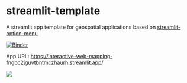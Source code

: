 # streamlit-template

A streamlit app template for geospatial applications based on [streamlit-option-menu](https://github.com/desmond-lartey/Interactive-Web-Mapping).

[![Binder](https://mybinder.org/badge_logo.svg)](https://interactive-web-mapping-rcvdljsrsmapzxucpzw59m.streamlit.app/)

App URL: <https://interactive-web-mapping-fngbc2jguvtbntmczhaurh.streamlit.app/>

![](https://images.pexels.com/photos/586104/pexels-photo-586104.jpeg?auto=compress&cs=tinysrgb&w=600)
